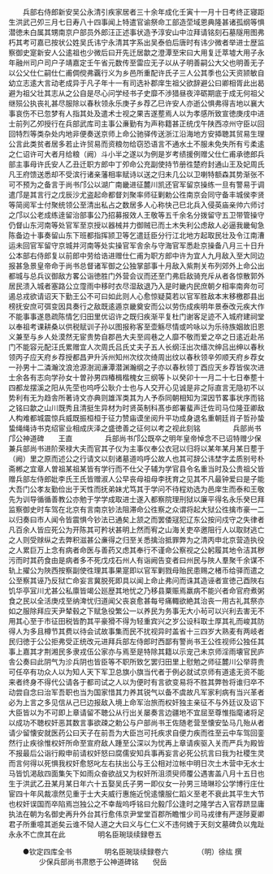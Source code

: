 <!-- { "loadSidebar": true } -->
　　兵部右侍郎新安吴公永清引疾家居者三十余年成化壬寅十一月十日考终正寝距生洪武己夘三月七日寿八十四事闻上特遣官谕祭命工部造茔域恩典隆甚诸孤纲等惧潜徳未白属其甥南京户部员外郎汪正述事状造予淳安山中泣拜请铭刻石墓隧用图弗朽其考可嘉已按状公姓吴氏讳宁永清其字系出吴泰伯后唐时有讳少微者举进士歴监察御史寔新安人公逺祖也少微后曰开先迁居歙之澄潭至宋曰大用复迁萃墟大用子永年融州司户司户子靖嘉定壬午省元数传至雷应无子以从子明善嗣公大父也明善无子以公父仕仁嗣仕仁甫倜傥弗覊行义为乡邑所重配许氏子三人公其季也公天资颕敏自幼立志逺大言动老成异于凡子年十一有司选补郡庠生祖父欲辞避公曰卿相胥此出曷避为祖父壮其志从之公自是尽心问学经书子史靡不渉猎昼夜淬砺期底于成无何祖父继殒公执丧礼甚尽服除以春秋领永乐庚子乡荐乙巳许安人亦逝公惧弗得吉地以襄大事哀伤不已忽梦有人指其处及遣术士视之果吉遂塟焉人以为孝感所致宣徳庚戌中进士前列乙夘授行在兵部武库司主事公亷勤有为声称籍甚正统戊午陕西凉州守臣以回回特烈等类杂处内地非便奏送京师上命公驰驿传送浙江沿海地方安揷聴其贸易生理公言此类贫者居多若止许贸易而资粮勿给窃恐语言不通水土不服未免失所有亏柔逺之仁诏许可大者月给粮（阙）斗小半之遂以为例是岁考绩援例赠父仕仁甫承徳郎兵部主事母许氏安人乙丑迁职方郎中丁夘命公充副使持节册徃楚府封通山王及妃周氏凡王府馈送悉却不受滨行诸亲藩相率赋诗以送之归未几公以卫喇特额森其势渐张不可不预为之备言于尚书邝公以湖广南畿进征麓川凯还官军留京操练一旦有警易于调遣邝是其言行之戊辰沙尤盗起命都督刘聚率师征剿勅公徃南京会同守备丰城侯李贤等简阅军士付聚统领公至清出私占之数居多人心称快己巳北兵入侵英庙亲帅六师讨之邝以公老成练逹留治部事公乃招募报效人王敬等五千余名分拨留守五卫带管操守仍督山东河南等处官军至京授以器械并力御贼已而土木失利公虑敌人必逼我畿甸急陈备边十事奏留山东下班都指挥颕卫等乞遣廷臣分行江北地方起取民壮及令江南漕运未回官军留守京城并河南等处实操官军舎余与守海官军悉赴京操备八月三十日升公本部右侍郎复以前郎中劳给诰进赠仕仁甫为职方郎中许为宜人九月敌入至大同边报甚急景皇帝命于尚书总督诸军御之公独掌部事十月敌入紫荆关布列郊外上命公出都城与总兵议御敌方畧公诣徳胜门外营会议而还至门弗启敌骑充斥从者各惊散郭外居民溃入城者塞路公立霪雨中移时衣尽湿敌退乃入是时畿内民庶朝夕相率南奔勿可遏总戎欲请诏天下勤王公不可曰如此则人心愈惊疑莫若以官军胜敌本末移檄郡县出榜抚安庶可弭变因具奏行之敌既逺遁京畿奠安而公以劳伤成疾明年景泰改元疾大作不能事事遂恳疏陈情乞归田里优诏许之既归疾渐平复杜门谢客足迹不入城府建祠堂以奉祖考课耕桑以供税赋训子孙以图报称客至壶觞尽情或吟咏以为乐待族姻故旧恩义兼至与乡人处漠然无宦贵势自郡邑大夫至闾巷之人靡不敬而爱之卒之日逺近赴吊门不能容元配汪氏累赠宜人次周氏吕氏丈夫子五人长纲汪出次缙次绅吕出绅以春秋领丙子应天府乡荐授都昌尹升泝州知州次纹次绮周出纹以春秋领辛夘顺天府乡荐女一孙男十二潾瀚汶浪沧源澍润濓潭潜渊瀚纲之子亦以春秋领丁酉应天乡荐皆俟次进士余各有志向学孙女十曽孙男四椿楫楷槐女三纲等卜以癸卯十一月二十七日奉塟十四都龙摆溪之阳从先茔也呜呼公耿介士也与人交开心见诚是非之际直言无隐初不以势利有无为趋舎所著诗文亦典则雄浑类其为人予忝同朝相知为深因节畧事状序而铭之铭曰歙之山川既秀且清挺生异材为时贤英制科髙歩郎署蜚声迁佐司马位隆亚卿敌人构难都城震惊兵威既振桓桓于征力赞庙谟坐阅升平功成身退名重朝廷肖子哲孙蛰蛰绳绳诗书克绍宦业相成庆泽之盛徳善之征何以考之视此刻铭
　　
　　兵部尚书邝公神道碑　　王直
　　
　　兵部尚书邝公既卒之明年皇帝悼念不已诏特赠少保兼兵部尚书进阶荣禄大夫而官其子仪为主事仪奉公衣冠以归将以某年某月某日塟于（阙）里之原而述公之行请文以刻诸墓道呜呼公故人也其可辞公讳埜字孟质别号朴斋郴之宜章人曽祖某祖某皆有学行而不仕父子辅为学官县令名重当时及公贵祖父皆赠兵部左侍郎妣李氏王氏皆赠淑人公早丧母祖母李抚育之见其不凡最钟爱曰是子能大吾门公孝友勤俭出于天性而抚弟妹尤笃其于学问不待程劝选为邑庠生而泰和王敬先为训导循循善教公亦勉于学学成取进士遂入都察院理刑狱以廉平得名永乐癸巳拜监察御史时车驾在北京有言南京钞法阻滞命公徃察之众谓将起大狱公徃擒市豪一二以归奏曰市人闻令皆震惧今钞法已通矣上颔之而罢倭冦犯辽东公按问戍守之失律者凡百余人皆应死公为开陈其可矜状甚明上然而宥之山海关吏卒邀阻行人以取财逃亡之人则受赇纵之去弊积滋甚公亷得之归至关悉擒治抵罪弊为之清丙申北京营造执役之人累巨万上念有病者命医与善药又虑其奉行不谨命公察视之公躬履其地令洁其秽污而时其药食由是病者多不死戊戍石州人有诣阙告变者曰州民与陜人羣聚千余谋不轨上擢公为陜西按察副使徃理其事果寔即以官军剿戮母贻民患赐之楮币给驿而遣之公至察其诬乃反狱亡命妄言冀脱死即具以闻上命止弗问而诛其造诬者宣徳己酉陜右饥华亭冝川尤甚公私廪皆竭公廵歴其地忧之乃移县粟赈焉羸病不能兴者命官府煮粥食之民以全活庚戍至纳渒忧归道闻父丧哀愈甚每号痛輙欲絶其治丧一用古礼其祭亦如之服除拜应天尹辇毂之下赋急役繁公一以养民为务事无大小茍可以兴利去害无不用其心至于市征田税皆酌其平豪猾不得为轻重宾兴之岁公设科取士厚其礼而峻其防得人为多且樽节其费以待会试故事集而民不扰视异时盖省十三四岁大熟麦有两岐者民归徳于公公拒弗受正统改元进拜兵部左侍郎时西鄙有警尚书王公徃视师公独任其事上嘉其才荆湘民多隶戎伍公家亦与焉至是特除其籍以示宠己未京师淫雨壊官民庐舎公奏曰此阴气为沴兵阴也皆臣等不职所致乞罢归田里上慰勉之师征麓川公举蒋贵可任卒有功众人以为知人天下军卫总旗小旗当代者于例必就试京师有道逺无资不能来者终身不得代公请各于都司试之人以为便时有言欲变易将不胜其弊咎将谁归卒不动尝自念曰治军吾职也当为国家惜其力养其锐气以备不虞故凡军家利病有当兴革者必为上言之多见信从己巳边报敌入境上命军治旅而权奸独主亲征不与外廷议及诏下大臣皆以为不可即上章请留不聴公从行出关屡奏言边疆地不宜屈至尊惟指麾诸将足以成功不聴权奸恶其数言事欲疎之勅公与户部尚书王佐随老营至懐安坠马几殆从者请少留懐安就医药公曰天子在前吾为大臣岂可托疾求自便力疾而徃至云中车驾回銮然行止疾徐惟权奸所命至宣府敌人踵至公深以为忧再上章请疾驱入关而严兵为殿皆不报最后公诣行殿申前请权奸怒曰腐儒安知兵事再妄言必死公抗言曰我为社稷生灵而言何得以死惧我权奸愈怒叱左右扶出公与王公相对泣帐中明日次土木营中无水士马皆饥渇敌四面集矢下如雨众奋欲战又为权奸所沮须臾师覆公遇害盖八月十五日也生于洪武乙丑某月某日年六十五娶吴氏子男一即仪女一孙男三琦琳珍公学博行庄仕宦四十年风裁凛然见重于士大夫威行惠施近恱逺懐服仁蹈义至老不衰此其平生大节也权奸误国而卒陷焉岂独公之不幸哉呜呼铭曰允毅邝公逢时之隆学古入官荐跻显庸执法在朝为名御史再升外台其行愈伟京尹堂堂百郡所瞻惟少司马戎律有严遂陟夏卿君子所重噫其逝矣云谁不恸人道之大曰义与仁仁义不违何媿于天刻文墓碑负以鬼趾永永不亡庶其在此
　　
　　明名臣琬琰续録卷五
　　

　　●钦定四库全书
　　
　　明名臣琬琰续録卷六
　　
　　（明）徐纮 撰
　　
　　少保兵部尚书肃愍于公神道碑铭　　倪岳
　　
